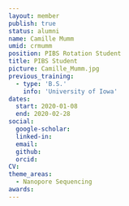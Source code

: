 ```yaml
---
layout: member
publish: true
status: alumni
name: Camille Mumm
umid: crmumm
position: PIBS Rotation Student
title: PIBS Student
picture: Camille_Mumm.jpg
previous_training:
  - type: 'B.S.'
    info: 'University of Iowa'
dates:
  start: 2020-01-08
  end: 2020-02-28
social: 
  google-scholar: 
  linked-in: 
  email: 
  github:
  orcid:
CV: 
theme_areas:
  - Nanopore Sequencing
awards:
---
```


